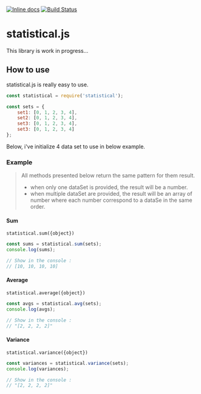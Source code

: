 [![Inline docs](http://inch-ci.org/github/adrien2p/statistical.js.svg?branch=master)](http://inch-ci.org/github/adrien2p/statistical.js)
[![Build Status](https://travis-ci.org/adrien2p/statistical.js.svg?branch=master)](https://travis-ci.org/adrien2p/statistical.js)

# statistical.js

This library is work in progress...

## How to use

statistical.js is really easy to use. 

```javascript
const statistical = require('statistical');

const sets = {
    set1: [0, 1, 2, 3, 4],
    set2: [0, 1, 2, 3, 4],
    set3: [0, 1, 2, 3, 4],
    set3: [0, 1, 2, 3, 4]
};
``` 
Below, i've initialize 4 data set to use in below example.

### Example

> All methods presented below return the same pattern for them result.
> - when only one dataSet is provided, the result will be a number.
> - when multiple dataSet are provided, the result will be an array of number where each number correspond to a dataSe in the same order.

#### Sum

`statistical.sum({object})`

```javascript
const sums = statistical.sum(sets);
console.log(sums);

// Show in the console :
// [10, 10, 10, 10]
```
#### Average

`statistical.average({object})`

```javascript
const avgs = statistical.avg(sets);
console.log(avgs);

// Show in the console :
// "[2, 2, 2, 2]"
```

#### Variance

`statistical.variance({object})`

```javascript
const variances = statistical.variance(sets);
console.log(variances);

// Show in the console :
// "[2, 2, 2, 2]"
```



